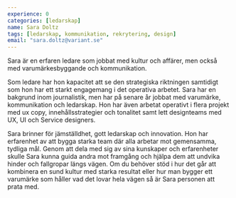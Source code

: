 ```yaml
---
experience: 0
categories: [ledarskap]
name: Sara Doltz
tags: [ledarskap, kommunikation, rekrytering, design]
email: "sara.doltz@variant.se"
---
```


Sara är en erfaren ledare som jobbat med kultur och affärer, men också med varumärkesbyggande och kommunikation.

Som ledare har hon kapacitet att se den strategiska riktningen samtidigt som hon har ett starkt engagemang i det operativa arbetet. Sara har en bakgrund inom journalistik, men har på senare år jobbat med varumärke, kommunikation och ledarskap. Hon har även arbetat operativt i flera projekt med ux copy, innehållsstrategier och tonalitet samt lett designteams med UX, UI och Service designers.

Sara brinner för jämställdhet, gott ledarskap och innovation. Hon har erfarenhet av att bygga starka team där alla arbetar mot gemensamma, tydliga mål. Genom att dela med sig av sina kunskaper och erfarenheter skulle Sara kunna guida andra mot framgång och hjälpa dem att undvika hinder och fallgropar längs vägen. Om du behöver stöd i hur det går att kombinera en sund kultur med starka resultat eller hur man bygger ett varumärke som håller vad det lovar hela vägen så är Sara personen att prata med.
